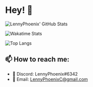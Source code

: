 # Hey! 👋

<!--
**LennyPhoenix/LennyPhoenix** is a ✨ _special_ ✨ repository because its `README.md` (this file) appears on your GitHub profile.

Here are some ideas to get you started:

- 👯 I’m looking to collaborate on ...
- 🤔 I’m looking for help with ...
- 💬 Ask me about ...
- 📫 How to reach me: ...
- 😄 Pronouns: ...
- ⚡ Fun fact: ...
-->

![LennyPhoenix' GitHub Stats](https://github-readme-stats.vercel.app/api?username=LennyPhoenix&theme=dracula&include_all_commits=true&count_private=true&show_icons=true&custom_title=Lenny%27s%20GitHub%20Stats)

![Wakatime Stats](https://github-readme-stats.vercel.app/api/wakatime?username=LennyPhoenix&theme=dracula&range=last_7_days&layout=compact)

![Top Langs](https://github-readme-stats.vercel.app/api/top-langs/?username=LennyPhoenix&theme=dracula&exclude_repo=The-Collection&layout=donut)

## 📫 How to reach me:

- 💬 Discord: LennyPhoenix#6342
- 📧 Email: LennyPhoenixC@gmail.com

